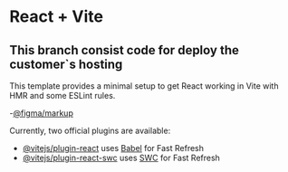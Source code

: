 # React + Vite
## This branch consist code for deploy the customer`s hosting

This template provides a minimal setup to get React working in Vite with HMR and some ESLint rules.

-[@figma/markup](https://www.figma.com/file/BhpFKmzdsBee8LrOt5llaZ/Auto-ins-project?type=design&node-id=929-5268&mode=design&t=QJkqh0xQYQMrcOI7-0)

Currently, two official plugins are available:

- [@vitejs/plugin-react](https://github.com/vitejs/vite-plugin-react/blob/main/packages/plugin-react/README.md) uses [Babel](https://babeljs.io/) for Fast Refresh
- [@vitejs/plugin-react-swc](https://github.com/vitejs/vite-plugin-react-swc) uses [SWC](https://swc.rs/) for Fast Refresh
